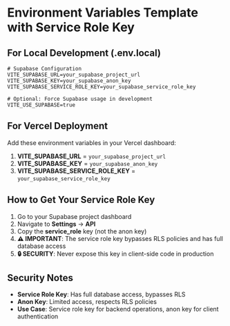 # Environment Variables Template with Service Role Key

## For Local Development (.env.local)

```env
# Supabase Configuration
VITE_SUPABASE_URL=your_supabase_project_url
VITE_SUPABASE_KEY=your_supabase_anon_key
VITE_SUPABASE_SERVICE_ROLE_KEY=your_supabase_service_role_key

# Optional: Force Supabase usage in development
VITE_USE_SUPABASE=true
```

## For Vercel Deployment

Add these environment variables in your Vercel dashboard:

1. **VITE_SUPABASE_URL** = `your_supabase_project_url`
2. **VITE_SUPABASE_KEY** = `your_supabase_anon_key` 
3. **VITE_SUPABASE_SERVICE_ROLE_KEY** = `your_supabase_service_role_key`

## How to Get Your Service Role Key

1. Go to your Supabase project dashboard
2. Navigate to **Settings** → **API**
3. Copy the **service_role** key (not the anon key)
4. **⚠️ IMPORTANT**: The service role key bypasses RLS policies and has full database access
5. **🔒 SECURITY**: Never expose this key in client-side code in production

## Security Notes

- **Service Role Key**: Has full database access, bypasses RLS
- **Anon Key**: Limited access, respects RLS policies
- **Use Case**: Service role key for backend operations, anon key for client authentication
